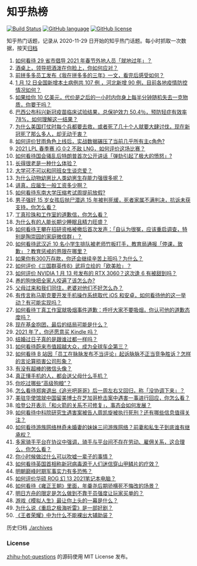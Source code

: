 # 知乎热榜
[![Build Status](https://github.com/ToWeLong/zhihu-hot-questions/workflows/CI/badge.svg)](https://github.com/ToWeLong/zhihu-hot-questions/actions)
[![GitHub language](https://img.shields.io/badge/language-golang-orange.svg)](https://golang.org/)
[![GitHub license](https://img.shields.io/github/license/ToWeLong/zhihu-hot-questions)](https://github.com/ToWeLong/zhihu-hot-questions/blob/main/LICENSE)

知乎热门话题，记录从 2020-11-29 日开始的知乎热门话题。每小时抓取一次数据，按天[归档](./archives)

<!-- BEGIN -->

1. [如何看待 29 省市倡导 2021 年春节外地人员「就地过年」？](https://www.zhihu.com/question/438172402)
1. [酒桌上，领导把酒泼在你脸上，你如何应对？](https://www.zhihu.com/question/438684200)
1. [前拼多多员工发布《我在拼多多的三年》一文，看完后感受如何？](https://www.zhihu.com/question/439063737)
1. [1 月 12 日全国新增本土病例共 107 例 ，河北新增 90 例，目前各地疫情防控情况如何？](https://www.zhihu.com/question/439127073)
1. [如果给你 10 亿美元，代价是之后的一小时内你身上每半分钟随机失去一克物质，你要干吗？](https://www.zhihu.com/question/438427328)
1. [巴西公布科兴新冠疫苗临床试验结果，总保护效力 50.4％，预防轻症有效率78%，如何理解这一结果？](https://www.zhihu.com/question/438378660)
1. [为什么美国打仗时每个兵都要去救，或者死了几十个人就要大肆讨伐，现在新冠死了那么多人，却无动于衷？](https://www.zhihu.com/question/437924799)
1. [如何评价甘雨角色上线后，实战数据碾压了当前几乎所有主c角色?](https://www.zhihu.com/question/439073991)
1. [2021 LPL 春季赛 iG 0:2 不敌 LNG，如何评价这场比赛？](https://www.zhihu.com/question/439218737)
1. [如何看待国会骚乱后特朗普首次公开讲话「弹劾引起了极大的愤怒」?](https://www.zhihu.com/question/439102681)
1. [长得很老是一种什么体验？](https://www.zhihu.com/question/307264864)
1. [大学可不可以和同班女生谈恋爱？](https://www.zhihu.com/question/427136906)
1. [为什么动物幼崽比人类幼崽生存能力强很多呢？](https://www.zhihu.com/question/430163010)
1. [讲真，应届生一般工资多少啊？](https://www.zhihu.com/question/58570383)
1. [如何看待东南大学压缩考试周提前放假?](https://www.zhihu.com/question/439158780)
1. [男子强奸 15 岁女孩后抛尸潜逃 15 年被判死缓，死者家属不满判决，抗诉未获支持，你怎么看？](https://www.zhihu.com/question/439133439)
1. [丁真珍珠和工作室的道歉信，你怎么看？](https://www.zhihu.com/question/439166190)
1. [为什么有的人能长期少睡眠且精力旺盛？](https://www.zhihu.com/question/27087016)
1. [如何看待王攀在招研资格被撤后首次发声：「自认为很冤，应该重启调查，特别是陶崇园的家庭微信群」？](https://www.zhihu.com/question/439150660)
1. [如何看待武汉近 10 名小学生排队被老师竹板打手，教育局通报「停课，致歉」？教育惩戒的界限在哪里？](https://www.zhihu.com/question/439156409)
1. [如果你有300万存款，你还会继续辛苦上班吗？为什么？](https://www.zhihu.com/question/426065915)
1. [如何评价《三国群英传8》武将立绘的「欧美脸」？](https://www.zhihu.com/question/429500855)
1. [如何评价 NVIDIA 1 月 13 号发布的 RTX 3060？这次逢 6 有被甜到吗？](https://www.zhihu.com/question/439113658)
1. [养的狗快把全家人咬遍了该怎么办?](https://www.zhihu.com/question/407925645)
1. [父母过来和我们同住，老婆对他们不好怎么办？](https://www.zhihu.com/question/421849969)
1. [有传言称马斯克要开发手机操作系统取代 iOS 和安卓，如何看待他的这一举动？有可能实现吗？](https://www.zhihu.com/question/439161706)
1. [如何看待丁真工作室就吸烟事件道歉：呼吁大家不要吸烟，你认可他的道歉态度吗？](https://www.zhihu.com/question/439190930)
1. [现在基金抱团，最后的结局可能是什么？](https://www.zhihu.com/question/438846560)
1. [2021 年了，你还愿意买 Kindle 吗？](https://www.zhihu.com/question/437948789)
1. [结婚过日子真的是跟谁过都一样吗？](https://www.zhihu.com/question/434106172)
1. [如何看待蔚来市值超越大众，成为全球车企第三？](https://www.zhihu.com/question/439017431)
1. [如何看待 B 站因「员工在脉脉发布不当评论」起诉脉脉不正当竞争胜诉？怎样的言论算损害公司形象？](https://www.zhihu.com/question/439164960)
1. [有没有超棒的微信头像？](https://www.zhihu.com/question/432712007)
1. [真正懂手机的人，都会送父母什么手机？](https://www.zhihu.com/question/437321288)
1. [你吃过哪些“高级狗粮”？](https://www.zhihu.com/question/347244638)
1. [怎么看待郑爽退出《追光吧哥哥》后一周左右又回归，称「没协调下来」？](https://www.zhihu.com/question/438926973)
1. [美驻华使馆就中国留美博士在芝加哥枪击案中遇害一事进行回应，你怎么看？](https://www.zhihu.com/question/438905258)
1. [哈登公开表示「和火箭的关系不可修复」，事态会如何发展？](https://www.zhihu.com/question/439165866)
1. [如何看待中科院研究生遇害案被告人周凯旋被执行死刑？还有哪些信息值得关注？](https://www.zhihu.com/question/439195878)
1. [如何看待游族网络林奇未婚妻的妹妹三问游族网络？前妻和私生子到底谁有继承权？](https://www.zhihu.com/question/439021964)
1. [多家骑手平台在协议中强调，骑手与平台间不存在劳动、雇佣关系，这合理么，你怎么看？](https://www.zhihu.com/question/438986661)
1. [你小时候做过什么可以吹嘘一辈子的事情？](https://www.zhihu.com/question/353417993)
1. [如何看待英国首相称新冠病毒源于人们迷信穿山甲鳞片的疗效？](https://www.zhihu.com/question/439073939)
1. [明朝巅峰时期军事实力有多恐怖？](https://www.zhihu.com/question/306785273)
1. [如何评价华硕 ROG 幻 13 2021笔记本电脑？](https://www.zhihu.com/question/439118187)
1. [如何看待《雍正王朝》里面，年羹尧后期骄横死不悔改的场景？](https://www.zhihu.com/question/28702866)
1. [明日方舟的限定是怎么做到不靠干员强度让玩家买单的？](https://www.zhihu.com/question/439084874)
1. [游戏《模拟人生》最让你上头的一幕是什么？](https://www.zhihu.com/question/390050483)
1. [为什么说《重启之极海听雷》是一部好剧？](https://www.zhihu.com/question/439068879)
1. [《王者荣耀》中为什么不能裸出大辅助装？](https://www.zhihu.com/question/438723061)

<!-- END -->

历史归档 [./archives](./archives)


### License
[zhihu-hot-questions](https://github.com/towelong/zhihu-hot-questions) 的源码使用 MIT License 发布。